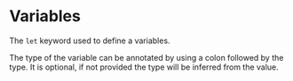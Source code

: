 # Variables

The `let` keyword used to define a variables. 

The type of the variable can be annotated by using a colon followed by the type. 
It is optional, if not provided the type will be inferred from the value.


